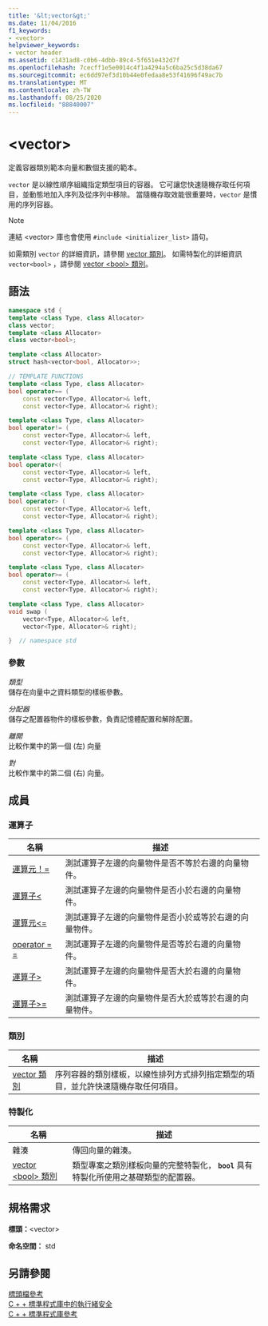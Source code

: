 ```yaml
---
title: '&lt;vector&gt;'
ms.date: 11/04/2016
f1_keywords:
- <vector>
helpviewer_keywords:
- vector header
ms.assetid: c1431ad8-c0b6-4dbb-89c4-5f651e432d7f
ms.openlocfilehash: 7cecff1e5e0014c4f1a4294a5c6ba25c5d38da67
ms.sourcegitcommit: ec6dd97ef3d10b44e0fedaa8e53f41696f49ac7b
ms.translationtype: MT
ms.contentlocale: zh-TW
ms.lasthandoff: 08/25/2020
ms.locfileid: "88840007"
---
```

# <a name="ltvectorgt"></a>&lt;vector&gt;

定義容器類別範本向量和數個支援的範本。

`vector` 是以線性順序組織指定類型項目的容器。 它可讓您快速隨機存取任何項目，並動態地加入序列及從序列中移除。 當隨機存取效能很重要時，`vector` 是慣用的序列容器。

> [!NOTE]
> 連結 \<vector> 庫也會使用 `#include <initializer_list>` 語句。

如需類別 `vector` 的詳細資訊，請參閱 [vector 類別](../standard-library/vector-class.md)。 如需特製化的詳細資訊 `vector<bool>` ，請參閱 [vector \<bool> 類別](../standard-library/vector-bool-class.md)。

## <a name="syntax"></a>語法

```cpp
namespace std {
template <class Type, class Allocator>
class vector;
template <class Allocator>
class vector<bool>;

template <class Allocator>
struct hash<vector<bool, Allocator>>;

// TEMPLATE FUNCTIONS
template <class Type, class Allocator>
bool operator== (
    const vector<Type, Allocator>& left,
    const vector<Type, Allocator>& right);

template <class Type, class Allocator>
bool operator!= (
    const vector<Type, Allocator>& left,
    const vector<Type, Allocator>& right);

template <class Type, class Allocator>
bool operator<(
    const vector<Type, Allocator>& left,
    const vector<Type, Allocator>& right);

template <class Type, class Allocator>
bool operator> (
    const vector<Type, Allocator>& left,
    const vector<Type, Allocator>& right);

template <class Type, class Allocator>
bool operator<= (
    const vector<Type, Allocator>& left,
    const vector<Type, Allocator>& right);

template <class Type, class Allocator>
bool operator>= (
    const vector<Type, Allocator>& left,
    const vector<Type, Allocator>& right);

template <class Type, class Allocator>
void swap (
    vector<Type, Allocator>& left,
    vector<Type, Allocator>& right);

}  // namespace std
```

### <a name="parameters"></a>參數

*類型*\
儲存在向量中之資料類型的樣板參數。

*分配器*\
儲存之配置器物件的樣板參數，負責記憶體配置和解除配置。

*離開*\
比較作業中的第一個 (左) 向量

*對*\
比較作業中的第二個 (右) 向量。

## <a name="members"></a>成員

### <a name="operators"></a>運算子

|名稱|描述|
|-|-|
|[運算元！=](../standard-library/vector-operators.md#op_neq)|測試運算子左邊的向量物件是否不等於右邊的向量物件。|
|[運算子<](../standard-library/vector-operators.md#op_lt)|測試運算子左邊的向量物件是否小於右邊的向量物件。|
|[運算元\<=](../standard-library/vector-operators.md#op_gt_eq)|測試運算子左邊的向量物件是否小於或等於右邊的向量物件。|
|[operator = =](../standard-library/vector-operators.md#op_eq_eq)|測試運算子左邊的向量物件是否等於右邊的向量物件。|
|[運算子>](../standard-library/vector-operators.md#op_gt)|測試運算子左邊的向量物件是否大於右邊的向量物件。|
|[運算子>=](../standard-library/vector-operators.md#op_gt_eq)|測試運算子左邊的向量物件是否大於或等於右邊的向量物件。|

### <a name="classes"></a>類別

|名稱|描述|
|-|-|
|[vector 類別](../standard-library/vector-class.md)|序列容器的類別樣板，以線性排列方式排列指定類型的項目，並允許快速隨機存取任何項目。|

### <a name="specializations"></a>特製化

|名稱|描述|
|-|-|
|雜湊|傳回向量的雜湊。|
|[vector \<bool> 類別](../standard-library/vector-bool-class.md)|類型專案之類別樣板向量的完整特製化， **`bool`** 具有特製化所使用之基礎類型的配置器。|

## <a name="requirements"></a>規格需求

**標頭：**\<vector>

**命名空間：** std

## <a name="see-also"></a>另請參閱

[標頭檔參考](../standard-library/cpp-standard-library-header-files.md)\
[C + + 標準程式庫中的執行緒安全](../standard-library/thread-safety-in-the-cpp-standard-library.md)\
[C + + 標準程式庫參考](../standard-library/cpp-standard-library-reference.md)
